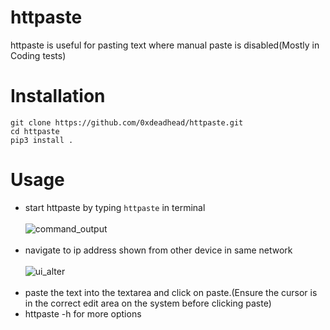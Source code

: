 # httpaste
httpaste is useful for pasting text where manual paste is disabled(Mostly in Coding tests)

# Installation
```
git clone https://github.com/0xdeadhead/httpaste.git
cd httpaste
pip3 install .
```


# Usage
  * start httpaste by typing ```httpaste``` in terminal<br><br>![command_output](https://user-images.githubusercontent.com/65768089/120056935-05661600-c05d-11eb-8643-0ee5fbf4824e.png)<br><br>
  * navigate to ip address shown from other device in same network<br><br>![ui_alter](https://user-images.githubusercontent.com/65768089/120057370-35fb7f00-c060-11eb-9c17-90b5c03d0f15.jpg)<br><br>
  * paste the text into the textarea and click on paste.(Ensure the cursor is in the correct edit area on the system before clicking paste)<br>
  * httpaste -h for more options
